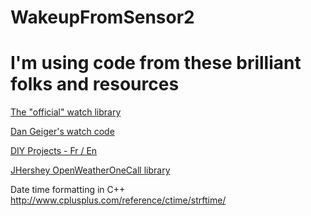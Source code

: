 # WakeupFromSensor2

# I'm using code from these brilliant folks and resources

<A HREF="https://github.com/Xinyuan-LilyGO/TTGO_TWatch_Library" TARGET=_blank>The "official" watch library</A>

<A HREF="https://www.instructables.com/Lilygo-T-Watch-2020-Arduino-Framework/" TARGET=_blank>Dan Geiger's watch code</A>

<A HREF="https://diyprojects.io/t-watch-sleep-and-wake-up-with-bma423-accelerometer-or-esp32-button/#.X_NqVOlKjlw" TARGET=_blank>DIY Projects - Fr / En</A>

<A HREF="https://github.com/JHershey69/OpenWeatherOneCall" TARGET=_blank>JHershey OpenWeatherOneCall library</A>

Date time formatting in C++
http://www.cplusplus.com/reference/ctime/strftime/
